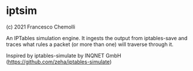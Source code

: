 # iptsim

(c) 2021 Francesco Chemolli <frac AT frac.dev>

An IPTables simulation engine. It ingests the output from iptables-save
and traces what rules a packet (or more than one) will traverse through it.

Inspired by iptables-simulate by INQNET GmbH (https://github.com/zeha/iptables-simulate)
